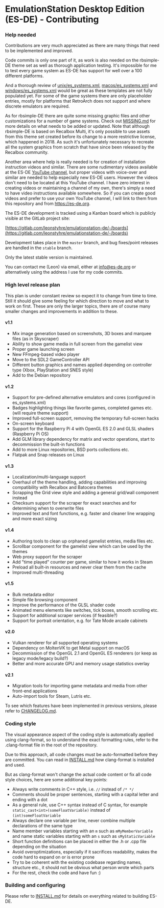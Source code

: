 # EmulationStation Desktop Edition (ES-DE) - Contributing

### Help needed

Contributions are very much appreciated as there are many things that need to be implemented and improved.

Code commits is only one part of it, as work is also needed on the rbsimple-DE theme set as well as thorough application testing. It's impossible for me to test every game system as ES-DE has support for well over a 100 different platforms.

And a thorough review of [unix/es_systems.xml](resources/systems/unix/es_systems.xml), [macos/es_systems.xml](resources/systems/macos/es_systems.xml) and [windows/es_systems.xml](resources/systems/windows/es_systems.xml) would be great as these templates are not fully populated yet. For some of the game systems there are only placeholder entries, mostly for platforms that RetroArch does not support and where discrete emulators are required.

As for rbsimple-DE there are quite some missing graphic files and other customizations for a number of game systems. Check out [MISSING.md](themes/rbsimple-DE/MISSING.md) for more details on what needs to be added or updated. Note that although rbsimple-DE is based on Recalbox Multi, it's only possible to use assets from this theme set created before its change to a more restrictive license, which happened in 2018. As such it's unfortunately necessary to recreate all the system graphics from scratch that have since been released by the Recalbox community.

Another area where help is really needed is for creation of installation instruction videos and similar. There are some rudimentary videos available at the ES-DE [YouTube channel](https://www.youtube.com/channel/UCosLuC9yIMQPKFBJXgDpvVQ), but proper videos with voice-over and similar are needed to help especially new ES-DE users. However the videos don't need to be located at this YouTube channel. I have zero interest in creating videos or maintaining a channel of my own, there's simply a need to have video instructions available somewhere. So if you can create good videos and prefer to use your own YouTube channel, I will link to them from this repository and from https://es-de.org.

The ES-DE development is tracked using a Kanban board which is publicly visible at the GitLab project site:

[https://gitlab.com/leonstyhre/emulationstation-de/-/boards](https://gitlab.com/leonstyhre/emulationstation-de/-/boards)

Development takes place in the `master` branch, and bug fixes/point releases are handled in the `stable` branch.

Only the latest stable version is maintained.

You can contact me (Leon) via email, either at info@es-de.org or alternatively using the address I use for my code commits.

### High level release plan

This plan is under constant review so expect it to change from time to time. Still it should give some feeling for which direction to move and what to work on first. These are only the larger topics, there are of course many smaller changes and improvements in addition to these.

#### v1.1

* Mix image generation based on screenshots, 3D boxes and marquee files (as in Skyscraper)
* Ability to show game media in full screen from the gamelist view
* Proper game launching screen
* New FFmpeg-based video player
* Move to the SDL2 GameController API
* Different button graphics and names applied depending on controller type (Xbox, PlayStation and SNES style)
* Add to the Debian repository

#### v1.2

* Support for pre-defined alternative emulators and cores (configured in es_systems.xml)
* Badges highlighting things like favorite games, completed games etc. (will require theme support)
* Improved full-screen support, removing the temporary full-screen hacks
* On-screen keyboard
* Support for the Raspberry Pi 4 with OpenGL ES 2.0 and GLSL shaders (Raspberry Pi OS)
* Add GLM library dependency for matrix and vector operations, start to decommission the built-in functions
* Add to more Linux repositories, BSD ports collections etc.
* Flatpak and Snap releases on Linux

#### v1.3

* Localization/multi-language support
* Overhaul of the theme handling, adding capabilities and improving compatibility with Recalbox and Batocera themes
* Scrapping the Grid view style and adding a general grid/wall component instead
* Checksum support for the scraper for exact searches and for determining when to overwrite files
* Improved text and font functions, e.g. faster and cleaner line wrapping and more exact sizing

#### v1.4

* Authoring tools to clean up orphaned gamelist entries, media files etc.
* Scrollbar component for the gamelist view which can be used by the themes
* Web proxy support for the scraper
* Add "time played" counter per game, similar to how it works in Steam
* Preload all built-in resources and never clear them from the cache
* Improved multi-threading

#### v1.5

* Bulk metadata editor
* Simple file browsing component
* Improve the performance of the GLSL shader code
* Animated menu elements like switches, tick boxes, smooth scrolling etc.
* Support for additional scraper services (if feasible?)
* Support for portrait orientation, e.g. for Tate Mode arcade cabinets

#### v2.0

* Vulkan renderer for all supported operating systems
* Dependency on MoltenVK to get Metal support on macOS
* Decommission of the OpenGL 2.1 and OpenGL ES renderers (or keep as legacy mode/legacy build?)
* Better and more accurate GPU and memory usage statistics overlay

#### v2.1

* Migration tools for importing game metadata and media from other front-end applications
* Auto-import tools for Steam, Lutris etc.

To see which features have been implemented in previous versions, please refer to [CHANGELOG.md](CHANGELOG.md).

### Coding style

The visual appearance aspect of the coding style is automatically applied using clang-format, so to understand the exact formatting rules, refer to the .clang-format file in the root of the repository.

Due to this approach, all code changes must be auto-formatted before they are committed. You can read in [INSTALL.md](INSTALL.md#using-clang-format-for-automatic-code-formatting) how clang-format is installed and used.

But as clang-format won't change the actual code content or fix all code style choices, here are some additional key points:

* Always write comments in C++ style, i.e. `//` instead of `/* */`
* Comments should be proper sentences, starting with a capital letter and ending with a dot
* As a general rule, use C++ syntax instead of C syntax, for example `static_cast<int>(someFloatVariable)` instead of `(int)someFloatVariable`
* Always declare one variable per line, never combine multiple declarations of the same type
* Name member variables starting with an `m` such as `mMyMemberVariable` and name static variables starting with an `s` such as `sMyStaticVariable`
* Short function definitions can be placed in either the .h or .cpp file depending on the situation
* Avoid overoptimizations, especially if it sacrifices readability, makes the code hard to expand on or is error prone
* Try to be coherent with the existing codebase regarding names, structure etc., it should not be obvious what person wrote which parts
* For the rest, check the code and have fun :)

### Building and configuring

Please refer to [INSTALL.md](INSTALL.md) for details on everything related to building ES-DE.
